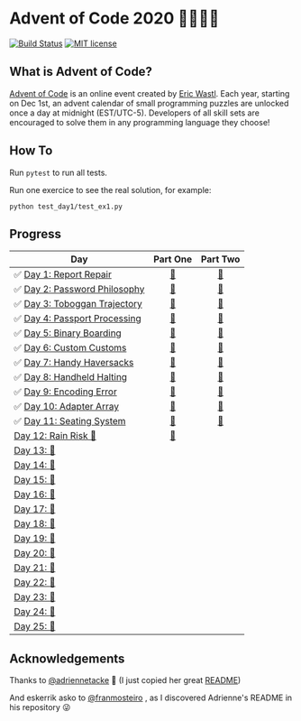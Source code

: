 # Advent of Code 2020 🎄👨‍💻🎄

[![Build Status](https://github.com/anxodio/aoc2020/workflows/build/badge.svg)](https://github.com/anxodio/aoc2020/actions)
[![MIT license](https://img.shields.io/badge/License-MIT-blue.svg)](https://opensource.org/licenses/MIT)

## What is Advent of Code?

[Advent of Code](http://adventofcode.com) is an online event created by [Eric Wastl](https://twitter.com/ericwastl). Each year, starting on Dec 1st, an advent calendar of small programming puzzles are unlocked once a day at midnight (EST/UTC-5). Developers of all skill sets are encouraged to solve them in any programming language they choose!

## How To

Run `pytest` to run all tests.

Run one exercice to see the real solution, for example:

```
python test_day1/test_ex1.py
```

## Progress

| Day                                                                                                  |                                  Part One                                  |                                  Part Two                                  |
| ---------------------------------------------------------------------------------------------------- | :------------------------------------------------------------------------: | :------------------------------------------------------------------------: |
| ✅ [Day 1: Report Repair](https://github.com/anxodio/aoc2020/tree/main/test_day1/exercise.txt)       |  [🌟](https://github.com/anxodio/aoc2020/tree/main/test_day1/test_ex1.py)  |  [🌟](https://github.com/anxodio/aoc2020/tree/main/test_day1/test_ex2.py)  |
| ✅ [Day 2: Password Philosophy](https://github.com/anxodio/aoc2020/tree/main/test_day2/exercise.txt) |  [🌟](https://github.com/anxodio/aoc2020/tree/main/test_day2/test_ex3.py)  |  [🌟](https://github.com/anxodio/aoc2020/tree/main/test_day2/test_ex4.py)  |
| ✅ [Day 3: Toboggan Trajectory](https://github.com/anxodio/aoc2020/tree/main/test_day3/exercise.txt) |  [🌟](https://github.com/anxodio/aoc2020/tree/main/test_day3/test_ex5.py)  |  [🌟](https://github.com/anxodio/aoc2020/tree/main/test_day3/test_ex6.py)  |
| ✅ [Day 4: Passport Processing](https://github.com/anxodio/aoc2020/tree/main/test_day4/exercise.txt) |  [🌟](https://github.com/anxodio/aoc2020/tree/main/test_day4/test_ex7.py)  |  [🌟](https://github.com/anxodio/aoc2020/tree/main/test_day4/test_ex8.py)  |
| ✅ [Day 5: Binary Boarding](https://github.com/anxodio/aoc2020/tree/main/test_day5/exercise.txt)     |  [🌟](https://github.com/anxodio/aoc2020/tree/main/test_day5/test_ex9.py)  | [🌟](https://github.com/anxodio/aoc2020/tree/main/test_day5/test_ex10.py)  |
| ✅ [Day 6: Custom Customs](https://github.com/anxodio/aoc2020/tree/main/test_day6/exercise.txt)      | [🌟](https://github.com/anxodio/aoc2020/tree/main/test_day6/test_ex11.py)  | [🌟](https://github.com/anxodio/aoc2020/tree/main/test_day6/test_ex12.py)  |
| ✅ [Day 7: Handy Haversacks](https://github.com/anxodio/aoc2020/tree/main/test_day7/exercise.txt)    | [🌟](https://github.com/anxodio/aoc2020/tree/main/test_day7/test_ex13.py)  | [🌟](https://github.com/anxodio/aoc2020/tree/main/test_day7/test_ex14.py)  |
| ✅ [Day 8: Handheld Halting](https://github.com/anxodio/aoc2020/tree/main/test_day8/exercise.txt)    | [🌟](https://github.com/anxodio/aoc2020/tree/main/test_day8/test_ex15.py)  | [🌟](https://github.com/anxodio/aoc2020/tree/main/test_day8/test_ex16.py)  |
| ✅ [Day 9: Encoding Error](https://github.com/anxodio/aoc2020/tree/main/test_day9/exercise.txt)      | [🌟](https://github.com/anxodio/aoc2020/tree/main/test_day9/test_ex17.py)  | [🌟](https://github.com/anxodio/aoc2020/tree/main/test_day9/test_ex18.py)  |
| ✅ [Day 10: Adapter Array](https://github.com/anxodio/aoc2020/tree/main/test_day10/exercise.txt)     | [🌟](https://github.com/anxodio/aoc2020/tree/main/test_day10/test_ex19.py) | [🌟](https://github.com/anxodio/aoc2020/tree/main/test_day10/test_ex20.py) |
| ✅ [Day 11: Seating System](https://github.com/anxodio/aoc2020/tree/main/test_day11/exercise.txt)    | [🌟](https://github.com/anxodio/aoc2020/tree/main/test_day11/test_ex21.py) | [🌟](https://github.com/anxodio/aoc2020/tree/main/test_day11/test_ex22.py) |
| [Day 12: Rain Risk 🚧 ](https://github.com/anxodio/aoc2020/tree/main/test_day12/exercise.txt)        | [🌟](https://github.com/anxodio/aoc2020/tree/main/test_day12/test_ex23.py) |                                                                            |
| [Day 13: 🚧 ]()                                                                                      |                                                                            |                                                                            |
| [Day 14: 🚧 ]()                                                                                      |                                                                            |                                                                            |
| [Day 15: 🚧 ]()                                                                                      |                                                                            |                                                                            |
| [Day 16: 🚧 ]()                                                                                      |                                                                            |                                                                            |
| [Day 17: 🚧 ]()                                                                                      |                                                                            |                                                                            |
| [Day 18: 🚧 ]()                                                                                      |                                                                            |                                                                            |
| [Day 19: 🚧 ]()                                                                                      |                                                                            |                                                                            |
| [Day 20: 🚧 ]()                                                                                      |                                                                            |                                                                            |
| [Day 21: 🚧 ]()                                                                                      |                                                                            |                                                                            |
| [Day 22: 🚧 ]()                                                                                      |                                                                            |                                                                            |
| [Day 23: 🚧 ]()                                                                                      |                                                                            |                                                                            |
| [Day 24: 🚧 ]()                                                                                      |                                                                            |                                                                            |
| [Day 25: 🚧 ]()                                                                                      |                                                                            |                                                                            |

## Acknowledgements

Thanks to [@adriennetacke](https://github.com/adriennetacke) 🙌 (I just copied her great [README](https://github.com/adriennetacke/advent-of-code-2020/))

And eskerrik asko to [@franmosteiro](https://github.com/franmosteiro) , as I discovered Adrienne's README in his repository 😜
